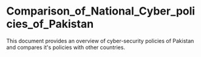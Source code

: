 # Comparison_of_National_Cyber_policies_of_Pakistan
This document provides an overview of cyber-security policies of Pakistan and compares it's policies with other countries.
